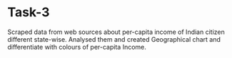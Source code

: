 # Task-3
Scraped data from web sources about per-capita income of Indian citizen different state-wise. Analysed them and created Geographical chart and differentiate with colours of per-capita Income.
